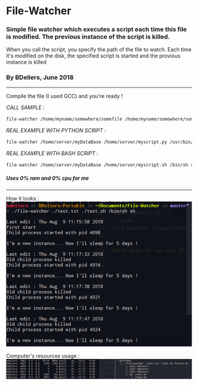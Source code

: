 # File-Watcher
### Simple file watcher which executes a script each time this file is modified. The previous instance of the script is killed.

When you call the script, you specify the path of the file to watch. Each time it's modified on the disk, the specified script is started and the provious instance is killed  
### By BDeliers, June 2018

---

Compile the file (I used GCC) and you're ready !

*CALL SAMPLE :*  
```bash
file-watcher /home/myname/somewhere/somefile /home/myname/somewhere/someExecutableFile /path/to/executer commandToExecute
```
*REAL EXAMPLE WITH PYTHON SCRIPT :*  
```bash
file-watcher /home/server/myDataBase /home/server/myscript.py /usr/bin/python3 python3
```
*REAL EXAMPLE WITH BASH SCRIPT :*
```bash
file-watcher /home/server/myDataBase /home/server/myscript.sh /bin/sh sh
```

##### Uses 0% ram and 0% cpu for me  

---

How it looks :  
![Call Example](./Example.png)

Computer's resources usage :  
![Resource Example](./Example2.png)
